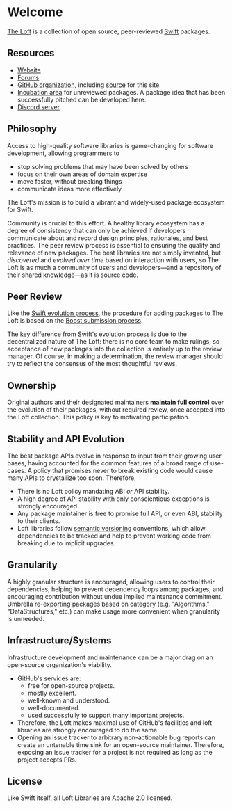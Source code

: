 ---
---
# Welcome

[The Loft](https://loftware.org) is a collection of open source, peer-reviewed
[Swift](https://swift.org) packages.

## Resources

- [Website](https://loftware.org)
- [Forums](https://forums.loftware.org)
- [GitHub organization](http://github.com/loftware), including
  [source](https://github.com/loftware/loftware.github.io) for this site.
- [Incubation area](http://github.com/loft-nest) for unreviewed packages. A
  package idea that has been successfully pitched can be developed here.
- [Discord server](https://discord.gg/MECQjCbRrE) 

## Philosophy

Access to high-quality software libraries is game-changing for software
development, allowing programmers to
- stop solving problems that may have been solved by others
- focus on their own areas of domain expertise 
- move faster, without breaking things
- communicate ideas more effectively

The Loft's mission is to build a vibrant and widely-used package ecosystem for
Swift.

Community is crucial to this effort.  A healthy library ecosystem has a degree
of consistency that can only be achieved if developers communicate about and
record design principles, rationales, and best practices.  The peer review
process is essential to ensuring the quality and relevance of new
packages. The best libraries are not simply invented, but *discovered*
and *evolved over time* based on interaction with users, so The Loft is
as much a community of users and developers—and a repository of their shared
knowledge—as it is source code.

## Peer Review

Like the [Swift evolution
process](https://github.com/apple/swift-evolution/blob/main/process.md), the
procedure for adding packages to The Loft is based on the [Boost submission
process](https://www.boost.org/development/submissions.html).

The key difference from Swift's evolution process is due to the decentralized
nature of The Loft: there is no core team to make rulings, so acceptance of new
packages into the collection is entirely up to the review manager. Of course, in
making a determination, the review manager should try to reflect the consensus
of the most thoughtful reviews.

## Ownership

Original authors and their designated maintainers **maintain full control** over
the evolution of their packages, without required review, once accepted into the
Loft collection.  This policy is key to motivating participation.

## Stability and API Evolution

The best package APIs evolve in response to input from their growing user bases,
having accounted for the common features of a broad range of use-cases.
A policy that promises never to break existing code would cause many APIs to
crystallize too soon.  Therefore,

- There is no Loft policy mandating ABI *or* API stability.
- A high degree of API stability with only conscientious exceptions is strongly
  encouraged.
- Any package maintainer is free to promise full API, or even ABI, stability to
  their clients.
- Loft libraries follow [semantic versioning](https://semver.org/) conventions,
  which allow dependencies to be tracked and help to prevent working code from
  breaking due to implicit upgrades.

## Granularity

A highly granular structure is encouraged, allowing users to control
their dependencies, helping to prevent dependency loops among packages,
and encouraging contribution without undue implied maintenance commitment.
Umbrella re-exporting packages based on category (e.g. "Algorithms,"
"DataStructures," etc.) can make usage more convenient when granularity
is unneeded.

## Infrastructure/Systems

Infrastructure development and maintenance can be a major drag on an
open-source organization's viability.

- GitHub's services are:
  - free for open-source projects.
  - mostly excellent.
  - well-known and understood.
  - well-documented.
  - used successfully to support many important projects.
- Therefore, the Loft makes maximal use of GitHub's facilities and loft
  libraries are strongly encouraged to do the same.
- Opening an issue tracker to arbitrary non-actionable bug reports can create an
  untenable time sink for an open-source maintainer.  Therefore, exposing an
  issue tracker for a project is not required as long as the project accepts
  PRs.

## License

Like Swift itself, all Loft Libraries are Apache 2.0 licensed.
